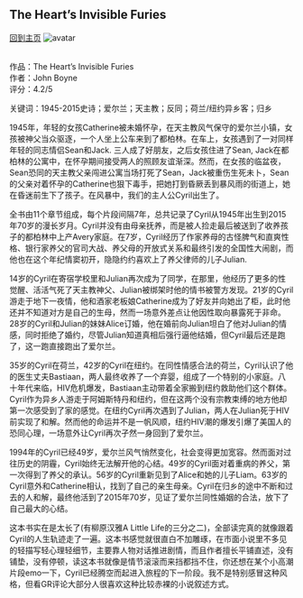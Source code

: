 ## The Heart’s Invisible Furies
[回到主页](https://boheme130.github.io/Fiction.git.io/)
![avatar](https://i.ibb.co/HP7Zmss/9780385690621-1.jpg)
<br/>
<br/>

作品：The Heart’s Invisible Furies <br>
作者：John Boyne <br>
评分：4.2/5 <br>

关键词：1945-2015史诗；爱尔兰；天主教；反同；荷兰/纽约异乡客；归乡

1945年，年轻的女孩Catherine被未婚怀孕，在天主教风气保守的爱尔兰小镇，女孩被神父当众驱逐，一个人坐上公车来到了都柏林。在车上，女孩遇到了一对同样年轻的同志情侣Sean和Jack. 三人成了好朋友，之后女孩住进了Sean, Jack在都柏林的公寓中，在怀孕期间接受两人的照顾友谊渐深。然而，在女孩的临盆夜，Sean恐同的天主教父亲闯进公寓当场打死了Sean，Jack被重伤生死未卜，Sean的父亲对着怀孕的Catherine也狠下毒手，把她打到昏厥丢到暴风雨的街道上，她在昏迷前生下了孩子。在风暴中，我们的主人公Cyril出生了。

全书由11个章节组成，每个片段间隔7年，总共记录了Cyril从1945年出生到2015年70岁的漫长岁月。Cyril并没有由母亲抚养，而是被人捡走最后被送到了收养孩子的都柏林中上产Avery家庭。在7岁，Cyril经历了作家养母的古怪脾气和直爽性格、银行家养父的官司大战、养父母的开放式关系和最终引发的全国性大闹剧，而他也在这个年纪情窦初开，隐隐约约喜欢上了养父律师的儿子Julian. 

14岁的Cyril在寄宿学校里和Julian再次成为了同学，在那里，他经历了更多的性觉醒、活活气死了天主教神父、Julian被绑架时他的情书被警方发现。21岁的Cyril游走于地下一夜情，他和酒家老板娘Catherine成为了好友并向她出了柜，此时他还并不知道对方是自己的生母，然而一场意外差点让他因性取向暴露死于非命。28岁的Cyril和Julian的妹妹Alice订婚，他在婚前向Julian坦白了他对Julian的情感，同时拒绝了婚约，尽管Julian知道真相后强行逼他结婚，但Cyril最后还是跑了，这一跑直接跑出了爱尔兰。

35岁的Cyril在荷兰，42岁的Cyril在纽约。在同性情感合法的荷兰，Cyril认识了他的医生丈夫Bastiaan，两人最终收养了一个弃婴，组成了一个特别的小家庭。八十年代来临，HIV危机爆发，Bastiaan主动带着全家搬到纽约救助他们这个群体。Cyril作为异乡人游走于阿姆斯特丹和纽约，但在这两个没有宗教束缚的地方他却第一次感受到了家的感觉。在纽约Cyril再次遇到了Julian，两人在Julian死于HIV前实现了和解。然而他的命运并不是一帆风顺，纽约HIV潮的爆发引爆了美国人的恐同心理，一场意外让Cyril再次孑然一身回到了爱尔兰。

1994年的Cyril已经49岁，爱尔兰风气悄然变化，社会变得更加宽容。然而面对过往历史的阴霾，Cyril始终无法解开他的心结。49岁的Cyril面对着重病的养父，第一次得到了养父的承认。56岁的Cyril重新见到了Alice和她的儿子Liam。63岁的Cyril意外和Catherine相认，找到了自己的亲生母亲。Cyril在归乡的途中不断和过去的人和解，最终他活到了2015年70岁，见证了爱尔兰同性婚姻的合法，放下了自己最大的心结。

这本书实在是太长了(有柳原汉雅A Little Life的三分之二)，全部读完真的就像跟着Cyril的人生轨迹走了一遍。这本书感觉就很直白不加雕琢，在市面小说里不多见的轻描写轻心理轻细节，主要靠人物对话推进剧情，而且作者擅长平铺直述，没有铺垫，没有停顿，读这本书就像是情节滚滚而来挡都挡不住，你还想在某个小高潮片段emo一下，Cyril已经腾空而起进入旅程的下一阶段。我不是特别感冒这种风格，但看GR评论大部分人很喜欢这种比较赤裸的小说叙述方式。

